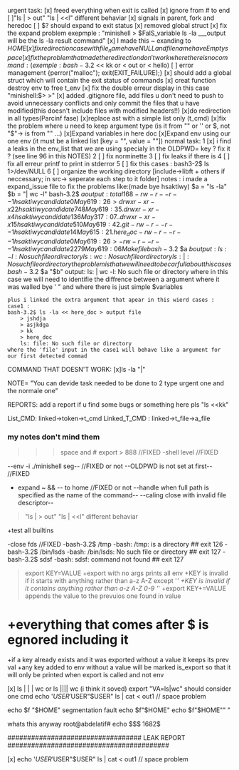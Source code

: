 urgent task:
	[x] freed everything when exit is called
	[x] ignore from # to end  
	[ ]"ls | > out" "ls | <<l" different behaviar
	[x]	signals in parent, fork and heredoc
	[ ]	$? should expand to exit status
	[x]	removed global struct
	[x] fix the expand problem exepmple : "minishell > $FalS_variable ls -la ___output will be the ls -la result command"
	[x] I made this ~ exanding to $HOME
	[x] fix redirection case with file_name have NULL and file name have Empty space 
	[x] fix the problem that made the redirection don't work where there is no  command: (exemple : bash-3.2$ << kk or < out or < hello)
	[ ] error management {perror("malloc");
  							exit(EXIT_FAILURE);}
	[x] should add a global struct which will contain the exit status of commands
	[x] creat function destroy env to free t_env
	[x] fix the double erreur display in this case "minishell:$> >"
	[x] added .gitignore file, add files u don't need to push to avoid unnecessary conflicts
		and only commit the files that u have modified(this doesn't include files with modified headers!!)
	[x]do redirection in all types(Parcinf fase)
	[x]replace ast with a simple list only (t_cmd)
	[x]fix the problem where u need to keep argument type (is it from "" or '' or $, not "$"-> is from "" ...)
	[x]Expand variables in here doc
	[x]Expand env using our one env (it must be a linked list [key = "", value = ""])
normal task:
	1 [x] i find a leaks in the env_list that we are using specialy in the OLDPWD= key ? fix it ? (see line 96 in this NOTES)
	2 [ ] fix norminette
	3 [ ] fix leaks if there is 
	4 [ ] fix all erreur printf to print in stderror
	5 [ ] fix this cases : bash3-2$ ls 1>/dev/NULL
	6 [ ] organize the working directory [include->libft + others if neccessary; in src-> seperate each step to it folder]
notes : i made a expand_issue file to fix the problems like:(made bye hsaktiwy)
	$a = "ls -la"
	$b = "| wc -l"
	bash-3.2$ $a
	output : 
		total 168
		-rw-r--r--   1 hsaktiwy  candidate      0 May  6 19:26         >     
		drwxr-xr-x  22 hsaktiwy  candidate    748 May  6 19:35 .
		drwxr-xr-x   4 hsaktiwy  candidate    136 May  3 17:07 ..
		drwxr-xr-x  15 hsaktiwy  candidate    510 May  6 19:42 .git
		-rw-r--r--   1 hsaktiwy  candidate     14 May  6 15:21 .here_doc
		-rw-r--r--   1 hsaktiwy  candidate      0 May  6 19:26 >
		-rw-r--r--   1 hsaktiwy  candidate   2279 May  6 19:06 Makefile
	bash-3.2$ $a $b
	output :
		ls: -l: No such file or directory
		ls: wc: No such file or directory
		ls: |: No such file or directory
	the problem is that we will need to be carfull about this cases
	bash-3.2$ $a "$b"
	output:
		ls: | wc -l: No such file or directory
	where in this case we will need to identifie the diffrence between a argument where it was walled bye \' \" and where there is just simple $variables

	plus i linked the extra argument that apear in this wierd cases :
	case1 : 
	bash-3.2$ ls -la << here_doc > output file
		> jshdja
		> asjkdga
		> kk
		> here_doc
		ls: file: No such file or directory
	where the 'file' input in the case1 will behave like a argument for our first detected commad

COMMAND THAT DOESN'T WORK:
[x]ls -la "|"

NOTE= "You can devide task needed to be done to 2 type urgent one and the normale one"

REPORTS: add a report if u find some bugs or something here pls 
"ls                  <<kk"

List_CMD: linked->token->t_cmd 
Linked_T_CMD :  linked->t_file->a_file


### my notes don't mind them
>>> space and #
export > 888	//FIXED
-shell level	//FIXED

--env -i ./minishell seg--	//FIXED or not
--OLDPWD is not set at first-- //FIXED

+ expand ~ && -- to home //FIXED or not
--handle when full path is specified as the name of the command--
--caling close with invalid file descriptor--
> "ls | > out" "ls | <<l" different behaviar

+test all builtins 


-close fds	//FIXED
-bash-3.2$ /tmp
-bash: /tmp: is a directory ## exit 126
-bash-3.2$ /bin/lsds
-bash: /bin/lsds: No such file or directory ## exit 127
-bash-3.2$ sdsf
-bash: sdsf: command not found ## exit 127

>export KEY=VALUE
+export with no args prints all env
+KEY is invalid if it starts with anything rather than a-z A-Z except '_'
+KEY is invalid if it contains anything rather than a-z A-Z 0-9 '_'
+export KEY+=VALUE  appends the value to the prevuios one found in value
# +everything that comes after $ is egnored including it
+if a key already exists and it was exported without a value it keeps its prev val
+any key added to env without a value will be marked is_export so that it will only be printed when export is called and not env



 [x] ls | | | wc or ls |||| wc (i think it soved)
 export "VA=ls|wc" should consider one cmd
 echo '$USER'$USER"$USER" 
 ls           | cat         <           out1 // space problem

 echo $f "$HOME" segmentation fault
 echo $f"$HOME"
 echo $f"$HOME""                         "

 whats this anyway
 root@abdelatif# echo $$$
 1682$

################################## LEAK REPORT #########################################

 [x] echo '$USER'$USER"$USER" 
 ls           | cat         <           out1 // space problem
